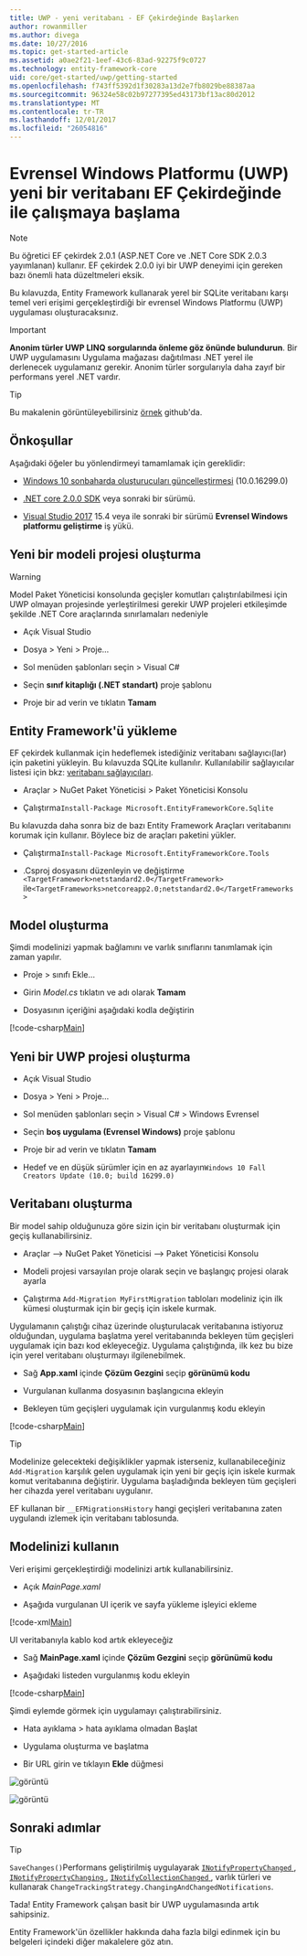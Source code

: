 ```yaml
---
title: UWP - yeni veritabanı - EF Çekirdeğinde Başlarken
author: rowanmiller
ms.author: divega
ms.date: 10/27/2016
ms.topic: get-started-article
ms.assetid: a0ae2f21-1eef-43c6-83ad-92275f9c0727
ms.technology: entity-framework-core
uid: core/get-started/uwp/getting-started
ms.openlocfilehash: f743ff5392d1f30283a13d2e7fb8029be88387aa
ms.sourcegitcommit: 96324e58c02b97277395ed43173bf13ac80d2012
ms.translationtype: MT
ms.contentlocale: tr-TR
ms.lasthandoff: 12/01/2017
ms.locfileid: "26054816"
---
```

# <a name="getting-started-with-ef-core-on-universal-windows-platform-uwp-with-a-new-database"></a>Evrensel Windows Platformu (UWP) yeni bir veritabanı EF Çekirdeğinde ile çalışmaya başlama

> [!NOTE]
> Bu öğretici EF çekirdek 2.0.1 (ASP.NET Core ve .NET Core SDK 2.0.3 yayımlanan) kullanır. EF çekirdek 2.0.0 iyi bir UWP deneyimi için gereken bazı önemli hata düzeltmeleri eksik.

Bu kılavuzda, Entity Framework kullanarak yerel bir SQLite veritabanı karşı temel veri erişimi gerçekleştirdiği bir evrensel Windows Platformu (UWP) uygulaması oluşturacaksınız.

> [!IMPORTANT]
> **Anonim türler UWP LINQ sorgularında önleme göz önünde bulundurun**. Bir UWP uygulamasını Uygulama mağazası dağıtılması .NET yerel ile derlenecek uygulamanız gerekir. Anonim türler sorgularıyla daha zayıf bir performans yerel .NET vardır.

> [!TIP]
> Bu makalenin görüntüleyebilirsiniz [örnek](https://github.com/aspnet/EntityFramework.Docs/tree/master/samples/core/GetStarted/UWP/UWP.SQLite) github'da.

## <a name="prerequisites"></a>Önkoşullar

Aşağıdaki öğeler bu yönlendirmeyi tamamlamak için gereklidir:

* [Windows 10 sonbaharda oluşturucuları güncelleştirmesi](https://support.microsoft.com/en-us/help/4027667/windows-update-windows-10) (10.0.16299.0)

* [.NET core 2.0.0 SDK](https://www.microsoft.com/net/core) veya sonraki bir sürümü.

* [Visual Studio 2017](https://www.visualstudio.com/downloads/) 15.4 veya ile sonraki bir sürümü **Evrensel Windows platformu geliştirme** iş yükü.

## <a name="create-a-new-model-project"></a>Yeni bir modeli projesi oluşturma

> [!WARNING]
> Model Paket Yöneticisi konsolunda geçişler komutları çalıştırılabilmesi için UWP olmayan projesinde yerleştirilmesi gerekir UWP projeleri etkileşimde şekilde .NET Core araçlarında sınırlamaları nedeniyle

* Açık Visual Studio

* Dosya > Yeni > Proje...

* Sol menüden şablonları seçin > Visual C#

* Seçin **sınıf kitaplığı (.NET standart)** proje şablonu

* Proje bir ad verin ve tıklatın **Tamam**

## <a name="install-entity-framework"></a>Entity Framework'ü yükleme

EF çekirdek kullanmak için hedeflemek istediğiniz veritabanı sağlayıcı(lar) için paketini yükleyin. Bu kılavuzda SQLite kullanılır. Kullanılabilir sağlayıcılar listesi için bkz: [veritabanı sağlayıcıları](../../providers/index.md).

* Araçlar > NuGet Paket Yöneticisi > Paket Yöneticisi Konsolu

* Çalıştırma`Install-Package Microsoft.EntityFrameworkCore.Sqlite`

Bu kılavuzda daha sonra biz de bazı Entity Framework Araçları veritabanını korumak için kullanır. Böylece biz de araçları paketini yükler.

* Çalıştırma`Install-Package Microsoft.EntityFrameworkCore.Tools`

* .Csproj dosyasını düzenleyin ve değiştirme `<TargetFramework>netstandard2.0</TargetFramework>` ile`<TargetFrameworks>netcoreapp2.0;netstandard2.0</TargetFrameworks>`

## <a name="create-your-model"></a>Model oluşturma

Şimdi modelinizi yapmak bağlamını ve varlık sınıflarını tanımlamak için zaman yapılır.

* Proje > sınıfı Ekle...

* Girin *Model.cs* tıklatın ve adı olarak **Tamam**

* Dosyasının içeriğini aşağıdaki kodla değiştirin

[!code-csharp[Main](../../../../samples/core/GetStarted/UWP/UWP.Model/Model.cs)]

## <a name="create-a-new-uwp-project"></a>Yeni bir UWP projesi oluşturma

* Açık Visual Studio

* Dosya > Yeni > Proje...

* Sol menüden şablonları seçin > Visual C# > Windows Evrensel

* Seçin **boş uygulama (Evrensel Windows)** proje şablonu

* Proje bir ad verin ve tıklatın **Tamam**

* Hedef ve en düşük sürümler için en az ayarlayın`Windows 10 Fall Creators Update (10.0; build 16299.0)`

## <a name="create-your-database"></a>Veritabanı oluşturma

Bir model sahip olduğunuza göre sizin için bir veritabanı oluşturmak için geçiş kullanabilirsiniz.

* Araçlar –> NuGet Paket Yöneticisi –> Paket Yöneticisi Konsolu

* Modeli projesi varsayılan proje olarak seçin ve başlangıç projesi olarak ayarla

* Çalıştırma `Add-Migration MyFirstMigration` tabloları modeliniz için ilk kümesi oluşturmak için bir geçiş için iskele kurmak.

Uygulamanın çalıştığı cihaz üzerinde oluşturulacak veritabanına istiyoruz olduğundan, uygulama başlatma yerel veritabanında bekleyen tüm geçişleri uygulamak için bazı kod ekleyeceğiz. Uygulama çalıştığında, ilk kez bu bize için yerel veritabanı oluşturmayı ilgilenebilmek.

* Sağ **App.xaml** içinde **Çözüm Gezgini** seçip **görünümü kodu**

* Vurgulanan kullanma dosyasının başlangıcına ekleyin

* Bekleyen tüm geçişleri uygulamak için vurgulanmış kodu ekleyin

[!code-csharp[Main](../../../../samples/core/GetStarted/UWP/UWP.SQLite/App.xaml.cs?highlight=1,25-28)]

> [!TIP]  
> Modelinize gelecekteki değişiklikler yapmak isterseniz, kullanabileceğiniz `Add-Migration` karşılık gelen uygulamak için yeni bir geçiş için iskele kurmak komut veritabanına değiştirir. Uygulama başladığında bekleyen tüm geçişleri her cihazda yerel veritabanı uygulanır.
>
>EF kullanan bir `__EFMigrationsHistory` hangi geçişleri veritabanına zaten uygulandı izlemek için veritabanı tablosunda.

## <a name="use-your-model"></a>Modelinizi kullanın

Veri erişimi gerçekleştirdiği modelinizi artık kullanabilirsiniz.

* Açık *MainPage.xaml*

* Aşağıda vurgulanan UI içerik ve sayfa yükleme işleyici ekleme

[!code-xml[Main](../../../../samples/core/GetStarted/UWP/UWP.SQLite/MainPage.xaml?highlight=9,11-23)]

UI veritabanıyla kablo kod artık ekleyeceğiz

* Sağ **MainPage.xaml** içinde **Çözüm Gezgini** seçip **görünümü kodu**

* Aşağıdaki listeden vurgulanmış kodu ekleyin

[!code-csharp[Main](../../../../samples/core/GetStarted/UWP/UWP.SQLite/MainPage.xaml.cs?highlight=30-48)]

Şimdi eylemde görmek için uygulamayı çalıştırabilirsiniz.

* Hata ayıklama > hata ayıklama olmadan Başlat

* Uygulama oluşturma ve başlatma

* Bir URL girin ve tıklayın **Ekle** düğmesi

![görüntü](_static/create.png)

![görüntü](_static/list.png)

## <a name="next-steps"></a>Sonraki adımlar

> [!TIP]
> `SaveChanges()`Performans geliştirilmiş uygulayarak [ `INotifyPropertyChanged` ](https://msdn.microsoft.com/en-us/library/system.componentmodel.inotifypropertychanged.aspx), [ `INotifyPropertyChanging` ](https://msdn.microsoft.com/en-us/library/system.componentmodel.inotifypropertychanging.aspx), [ `INotifyCollectionChanged` ](https://msdn.microsoft.com/en-us/library/system.collections.specialized.inotifycollectionchanged.aspx) , varlık türleri ve kullanarak `ChangeTrackingStrategy.ChangingAndChangedNotifications`.

Tada! Entity Framework çalışan basit bir UWP uygulamasında artık sahipsiniz.

Entity Framework'ün özellikler hakkında daha fazla bilgi edinmek için bu belgeleri içindeki diğer makalelere göz atın.
